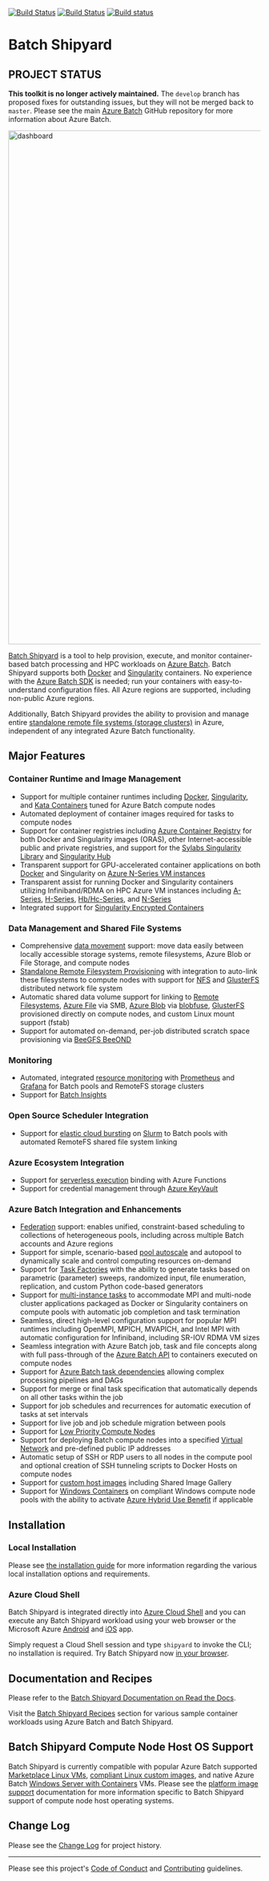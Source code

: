 [![Build Status](https://azurebatch.visualstudio.com/batch-shipyard/_apis/build/status/batch-shipyard-CI)](https://azurebatch.visualstudio.com/batch-shipyard/_build/latest?definitionId=11)
[![Build Status](https://travis-ci.org/Azure/batch-shipyard.svg?branch=master)](https://travis-ci.org/Azure/batch-shipyard)
[![Build status](https://ci.appveyor.com/api/projects/status/3a0j0gww57o6nkpw/branch/master?svg=true)](https://ci.appveyor.com/project/alfpark/batch-shipyard)

# Batch Shipyard

## PROJECT STATUS
**This toolkit is no longer actively maintained.** The `develop` branch has
proposed fixes for outstanding issues, but they will not be merged back to
`master`. Please see the main [Azure Batch](https://github.com/Azure/Batch)
GitHub repository for more information about Azure Batch.

<img src="https://azurebatchshipyard.blob.core.windows.net/github/README-dash.gif" alt="dashboard" width="1024" />

[Batch Shipyard](https://github.com/Azure/batch-shipyard) is a tool to help
provision, execute, and monitor container-based batch processing and HPC
workloads on
[Azure Batch](https://azure.microsoft.com/services/batch/). Batch Shipyard
supports both [Docker](https://www.docker.com) and
[Singularity](https://www.sylabs.io) containers. No experience with the
[Azure Batch SDK](https://github.com/Azure/azure-batch-samples) is needed; run
your containers with easy-to-understand configuration files. All Azure
regions are supported, including non-public Azure regions.

Additionally, Batch Shipyard provides the ability to provision and manage
entire [standalone remote file systems (storage clusters)](https://batch-shipyard.readthedocs.io/en/latest/65-batch-shipyard-remote-fs/)
in Azure, independent of any integrated Azure Batch functionality.

## Major Features
### Container Runtime and Image Management
* Support for multiple container runtimes including
[Docker](https://docker.com), [Singularity](https://www.sylabs.io), and
[Kata Containers](https://katacontainers.io/) tuned for Azure Batch
compute nodes
* Automated deployment of container images required for tasks to compute nodes
* Support for container registries including
[Azure Container Registry](https://azure.microsoft.com/services/container-registry/)
for both Docker and Singularity images (ORAS), other Internet-accessible
public and private registries, and support for
the [Sylabs Singularity Library](https://cloud.sylabs.io/library) and
[Singularity Hub](https://singularity-hub.org/)
* Transparent support for GPU-accelerated container applications on both
[Docker](https://github.com/NVIDIA/nvidia-docker) and Singularity
on [Azure N-Series VM instances](https://docs.microsoft.com/azure/virtual-machines/linux/sizes-gpu)
* Transparent assist for running Docker and Singularity containers utilizing
Infiniband/RDMA on HPC Azure VM instances including
[A-Series](https://docs.microsoft.com/azure/virtual-machines/linux/sizes-hpc),
[H-Series](https://docs.microsoft.com/azure/virtual-machines/linux/sizes-hpc),
[Hb/Hc-Series](https://docs.microsoft.com/azure/virtual-machines/linux/sizes-hpc),
and [N-Series](https://docs.microsoft.com/azure/virtual-machines/linux/sizes-gpu)
* Integrated support for
[Singularity Encrypted Containers](https://batch-shipyard.readthedocs.io/en/latest/50-batch-shipyard-encrypted-containers/)

### Data Management and Shared File Systems
* Comprehensive [data movement](https://batch-shipyard.readthedocs.io/en/latest/70-batch-shipyard-data-movement/)
support: move data easily between locally accessible storage systems, remote
filesystems, Azure Blob or File Storage, and compute nodes
* [Standalone Remote Filesystem Provisioning](https://batch-shipyard.readthedocs.io/en/latest/65-batch-shipyard-remote-fs/)
with integration to auto-link these filesystems to compute nodes with
support for [NFS](https://en.wikipedia.org/wiki/Network_File_System) and
[GlusterFS](https://www.gluster.org/) distributed network file system
* Automatic shared data volume support for linking to
[Remote Filesystems](https://batch-shipyard.readthedocs.io/en/latest/65-batch-shipyard-remote-fs/),
[Azure File](https://azure.microsoft.com/services/storage/files/)
via SMB, [Azure Blob](https://azure.microsoft.com/services/storage/blobs/)
via [blobfuse](https://github.com/Azure/azure-storage-fuse),
[GlusterFS](https://www.gluster.org/) provisioned directly on compute nodes,
and custom Linux mount support (fstab)
* Support for automated on-demand, per-job distributed scratch space
provisioning via [BeeGFS BeeOND](https://www.beegfs.io/wiki/BeeOND)

### Monitoring
* Automated, integrated
[resource monitoring](https://batch-shipyard.readthedocs.io/en/latest/66-batch-shipyard-resource-monitoring/)
with [Prometheus](https://prometheus.io/) and [Grafana](https://grafana.com/)
for Batch pools and RemoteFS storage clusters
* Support for [Batch Insights](https://github.com/Azure/batch-insights)

### Open Source Scheduler Integration
* Support for [elastic cloud bursting](https://batch-shipyard.readthedocs.io/en/latest/69-batch-shipyard-slurm/)
on [Slurm](https://slurm.schedmd.com/) to Batch pools with automated
RemoteFS shared file system linking

### Azure Ecosystem Integration
* Support for
[serverless execution](https://batch-shipyard.readthedocs.io/en/latest/60-batch-shipyard-site-extension/)
binding with Azure Functions
* Support for credential management through
[Azure KeyVault](https://azure.microsoft.com/services/key-vault/)

### Azure Batch Integration and Enhancements
* [Federation](https://batch-shipyard.readthedocs.io/en/latest/68-batch-shipyard-federation/)
support: enables unified, constraint-based scheduling to collections of
heterogeneous pools, including across multiple Batch accounts and Azure
regions
* Support for simple, scenario-based [pool autoscale](https://batch-shipyard.readthedocs.io/en/latest/30-batch-shipyard-autoscale/)
and autopool to dynamically scale and control computing resources on-demand
* Support for [Task Factories](https://batch-shipyard.readthedocs.io/en/latest/35-batch-shipyard-task-factory-merge-task/)
with the ability to generate tasks based on parametric (parameter) sweeps,
randomized input, file enumeration, replication, and custom Python code-based
generators
* Support for
[multi-instance tasks](https://batch-shipyard.readthedocs.io/en/latest/80-batch-shipyard-multi-instance-tasks/)
to accommodate MPI and multi-node cluster applications packaged as Docker or
Singularity containers on compute pools with automatic job completion and
task termination
* Seamless, direct high-level configuration support for popular MPI runtimes
including OpenMPI, MPICH, MVAPICH, and Intel MPI with automatic configuration
for Infiniband, including SR-IOV RDMA VM sizes
* Seamless integration with Azure Batch job, task and file concepts along with
full pass-through of the
[Azure Batch API](https://azure.microsoft.com/documentation/articles/batch-api-basics/)
to containers executed on compute nodes
* Support for [Azure Batch task dependencies](https://azure.microsoft.com/documentation/articles/batch-task-dependencies/)
allowing complex processing pipelines and DAGs
* Support for merge or final task specification that automatically depends
on all other tasks within the job
* Support for job schedules and recurrences for automatic execution of
tasks at set intervals
* Support for live job and job schedule migration between pools
* Support for [Low Priority Compute Nodes](https://docs.microsoft.com/azure/batch/batch-low-pri-vms)
* Support for deploying Batch compute nodes into a specified
[Virtual Network](https://batch-shipyard.readthedocs.io/en/latest/64-batch-shipyard-byovnet/)
and pre-defined public IP addresses
* Automatic setup of SSH or RDP users to all nodes in the compute pool and
optional creation of SSH tunneling scripts to Docker Hosts on compute nodes
* Support for [custom host images](https://batch-shipyard.readthedocs.io/en/latest/63-batch-shipyard-custom-images/)
including Shared Image Gallery
* Support for [Windows Containers](https://docs.microsoft.com/virtualization/windowscontainers/about/)
on compliant Windows compute node pools with the ability to activate
[Azure Hybrid Use Benefit](https://azure.microsoft.com/pricing/hybrid-benefit/)
if applicable

## Installation
### Local Installation
Please see [the installation guide](https://batch-shipyard.readthedocs.io/en/latest/01-batch-shipyard-installation/)
for more information regarding the various local installation options and
requirements.

### Azure Cloud Shell
Batch Shipyard is integrated directly into
[Azure Cloud Shell](https://docs.microsoft.com/azure/cloud-shell/overview)
and you can execute any Batch Shipyard workload using your web browser or
the Microsoft Azure [Android](https://play.google.com/store/apps/details?id=com.microsoft.azure&hl=en)
and [iOS](https://itunes.apple.com/us/app/microsoft-azure/id1219013620?mt=8)
app.

Simply request a Cloud Shell session and type `shipyard` to invoke the CLI;
no installation is required. Try Batch Shipyard now
[in your browser](https://shell.azure.com).

## Documentation and Recipes
Please refer to the
[Batch Shipyard Documentation on Read the Docs](https://batch-shipyard.readthedocs.io/).

Visit the
[Batch Shipyard Recipes](https://github.com/Azure/batch-shipyard/blob/master/recipes)
section for various sample container workloads using Azure Batch and Batch
Shipyard.

## Batch Shipyard Compute Node Host OS Support
Batch Shipyard is currently compatible with popular Azure Batch supported
[Marketplace Linux VMs](https://docs.microsoft.com/azure/virtual-machines/linux/endorsed-distros),
[compliant Linux custom images](https://batch-shipyard.readthedocs.io/en/latest/63-batch-shipyard-custom-images/),
and native Azure Batch
[Windows Server with Containers](https://azuremarketplace.microsoft.com/marketplace/apps/Microsoft.WindowsServer?tab=Overview)
VMs. Please see the
[platform image support](https://batch-shipyard.readthedocs.io/en/latest/25-batch-shipyard-platform-image-support/)
documentation for more information specific to Batch Shipyard support of
compute node host operating systems.

## Change Log
Please see the
[Change Log](https://batch-shipyard.readthedocs.io/en/latest/CHANGELOG/)
for project history.

* * *
Please see this project's [Code of Conduct](CODE_OF_CONDUCT.md) and
[Contributing](CONTRIBUTING.md) guidelines.
